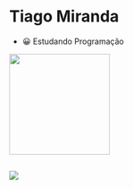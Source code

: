 # Tiago Miranda

- 😀 Estudando Programação

<div>
  <a href="https://github.com/rafaballerini">
  <img height="180em" src="https://github-readme-stats.vercel.app/api?username=TiagoMiranda-oficial&show_icons=true&theme=white&include_all_commits=true&count_private=true"/>
</div>
  
  ##  
  <div>
   <a href = "mailto:contatorafaballerini@gmail.com"><img src="https://img.shields.io/badge/-Gmail-%23333?style=for-the-badge&logo=gmail&logoColor=white" target="_blank"></a>
  </div>
